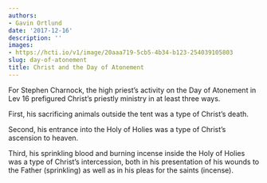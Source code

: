 ```yaml
---
authors:
- Gavin Ortlund
date: '2017-12-16'
description: ''
images:
- https://hcti.io/v1/image/20aaa719-5cb5-4b34-b123-254039105803
slug: day-of-atonement
title: Christ and the Day of Atonement
---
```


For Stephen Charnock, the high priest’s activity on the Day of Atonement in Lev 16 prefigured Christ’s priestly ministry in at least three ways.

First, his sacrificing animals outside the tent was a type of Christ’s death.

Second, his entrance into the Holy of Holies was a type of Christ’s ascension to heaven.

Third, his sprinkling blood and burning incense inside the Holy of Holies was a type of Christ’s intercession, both in his presentation of his wounds to the Father (sprinkling) as well as in his pleas for the saints (incense).
